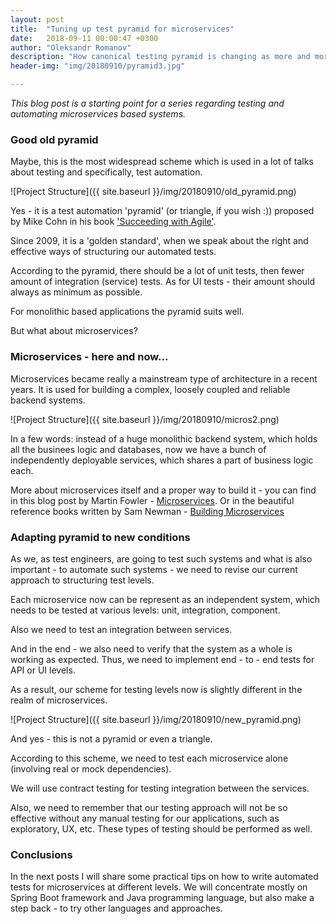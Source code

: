 ```yaml
---
layout: post
title:  "Tuning up test pyramid for microservices"
date:   2018-09-11 00:00:47 +0300
author: "Oleksandr Romanov"
description: "How canonical testing pyramid is changing as more and more applications adopt microservices architecture"
header-img: "img/20180910/pyramid3.jpg"

---
```


_This blog post is a starting point for a series regarding testing and automating microservices based systems._

### Good old pyramid  

Maybe, this is the most widespread scheme which is used in a lot of talks about testing and specifically, test automation. 

![Project Structure]({{ site.baseurl }}/img/20180910/old_pyramid.png)

Yes - it is a test automation 'pyramid' (or triangle, if you wish :)) proposed by Mike Cohn in his book ['Succeeding with Agile'][agile].  

Since 2009, it is a 'golden standard', when we speak about the right and effective ways of structuring our automated tests.  

According to the pyramid, there should be a lot of unit tests, then fewer amount of integration (service) tests. As for UI tests - their amount should always as minimum as possible.  

For monolithic based applications the pyramid suits well.  

But what about microservices?  

### Microservices - here and now... 

Microservices became really a mainstream type of architecture in a recent years. It is used for building a complex, loosely coupled and reliable backend systems.  

![Project Structure]({{ site.baseurl }}/img/20180910/micros2.png)

In a few words: instead of a huge monolithic backend system, which holds all the businees logic and databases, now we have a bunch of independently deployable services, which shares a part of business logic each.  

More about microservices itself and a proper way to build it - you can find in this blog post by Martin Fowler - [Microservices][microservices]. Or in the beautiful reference books written by Sam Newman - [Building Microservices][building]

### Adapting pyramid to new conditions  

As we, as test engineers, are going to test such systems and what is also important - to automate such systems - we need to revise our current approach to structuring test levels.  

Each microservice now can be represent as an independent system, which needs to be tested at various levels: unit, integration, component.  

Also we need to test an integration between services.  

And in the end - we also need to verify that the system as a whole is working as expected. Thus, we need to implement end - to - end tests for API or UI levels.  

As a result, our scheme for testing levels now is slightly different in the realm of microservices.   

![Project Structure]({{ site.baseurl }}/img/20180910/new_pyramid.png)

And yes - this is not a pyramid or even a triangle.  

According to this scheme, we need to test each microservice alone (involving real or mock dependencies).  

We will use contract testing for testing integration between the services.  

Also, we need to remember that our testing approach will not be so effective without any manual testing for our applications, such as exploratory, UX, etc. These types of testing should be performed as well.   

### Conclusions 

In the next posts I will share some practical tips on how to write automated tests for microservices at different levels.
We will concentrate mostly on Spring Boot framework and Java programming language, but also make a step back - to try other languages and approaches.  


[microservices]: https://martinfowler.com/articles/microservices.html
[building]: https://samnewman.io/books/building_microservices/
[agile]: https://www.amazon.com/Succeeding-Agile-Software-Development-Using/dp/0321579364
